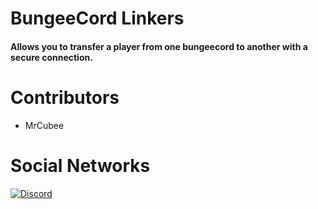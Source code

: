 # BungeeCord Linkers
#### Allows you to transfer a player from one bungeecord to another with a secure connection.

# Contributors
 - MrCubee
# Social Networks
[![Discord](https://image.flaticon.com/icons/png/512/2111/2111370.png)](https://discord.gg/jXsajE9)